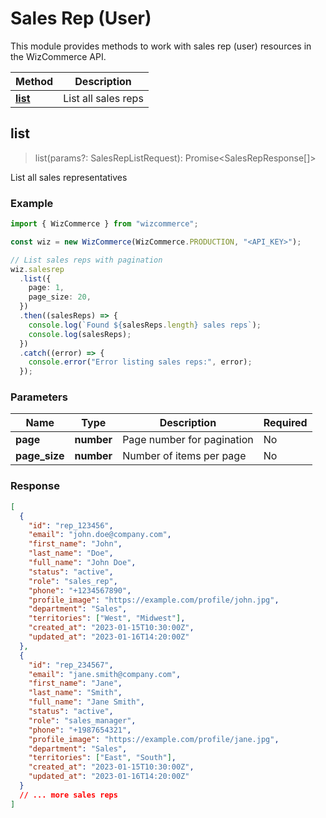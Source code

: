 # Sales Rep (User)

This module provides methods to work with sales rep (user) resources in the WizCommerce API.

| Method            | Description         |
| ----------------- | ------------------- |
| [**list**](#list) | List all sales reps |

## list

> list(params?: SalesRepListRequest): Promise<SalesRepResponse[]>

List all sales representatives

### Example

```typescript
import { WizCommerce } from "wizcommerce";

const wiz = new WizCommerce(WizCommerce.PRODUCTION, "<API_KEY>");

// List sales reps with pagination
wiz.salesrep
  .list({
    page: 1,
    page_size: 20,
  })
  .then((salesReps) => {
    console.log(`Found ${salesReps.length} sales reps`);
    console.log(salesReps);
  })
  .catch((error) => {
    console.error("Error listing sales reps:", error);
  });
```

### Parameters

| Name          | Type       | Description                | Required |
| ------------- | ---------- | -------------------------- | -------- |
| **page**      | **number** | Page number for pagination | No       |
| **page_size** | **number** | Number of items per page   | No       |

### Response

```json
[
  {
    "id": "rep_123456",
    "email": "john.doe@company.com",
    "first_name": "John",
    "last_name": "Doe",
    "full_name": "John Doe",
    "status": "active",
    "role": "sales_rep",
    "phone": "+1234567890",
    "profile_image": "https://example.com/profile/john.jpg",
    "department": "Sales",
    "territories": ["West", "Midwest"],
    "created_at": "2023-01-15T10:30:00Z",
    "updated_at": "2023-01-16T14:20:00Z"
  },
  {
    "id": "rep_234567",
    "email": "jane.smith@company.com",
    "first_name": "Jane",
    "last_name": "Smith",
    "full_name": "Jane Smith",
    "status": "active",
    "role": "sales_manager",
    "phone": "+1987654321",
    "profile_image": "https://example.com/profile/jane.jpg",
    "department": "Sales",
    "territories": ["East", "South"],
    "created_at": "2023-01-15T10:30:00Z",
    "updated_at": "2023-01-16T14:20:00Z"
  }
  // ... more sales reps
]
```
